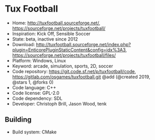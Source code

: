 # Tux Football

- Home: http://tuxfootball.sourceforge.net/, https://sourceforge.net/projects/tuxfootball/
- Inspiration: Kick Off, Sensible Soccer
- State: beta, inactive since 2012
- Download: http://tuxfootball.sourceforge.net/index.php?plugin=EnticorePluginStaticContent&config=idx%3A3, https://sourceforge.net/projects/tuxfootball/files/
- Platform: Windows, Linux
- Keyword: arcade, simulation, sports, 2D, soccer
- Code repository: https://git.code.sf.net/p/tuxfootball/code, https://gitlab.com/osgames/tuxfootball.git @add (@created 2019, @stars 1, @forks 0)
- Code language: C++
- Code license: GPL-2.0
- Code dependency: SDL
- Developer: Christoph Brill, Jason Wood, tenk

## Building

- Build system: CMake
